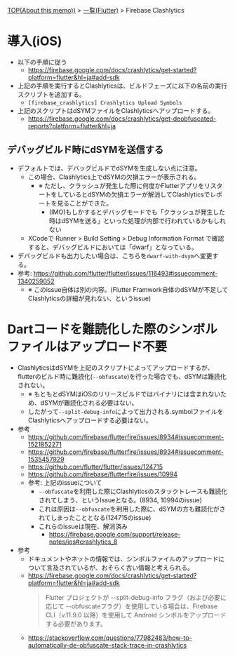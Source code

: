[TOP(About this memo))](../README.md) > [一覧(Flutter)](./README.md) > Firebase Clashlytics


# 導入(iOS)
* 以下の手順に従う
    * https://firebase.google.com/docs/crashlytics/get-started?platform=flutter&hl=ja#add-sdk
* 上記の手順を実行するとClashlyticsは、ビルドフェーズに以下の名前の実行スクリプトを追加する。
    * `[firebase_crashlytics] Crashlytics Upload Symbols`
* 上記のスクリプトはdSYMファイルをClashlyticsへアップロードする。
    * https://firebase.google.com/docs/crashlytics/get-deobfuscated-reports?platform=flutter&hl=ja
## デバッグビルド時にdSYMを送信する
* デフォルトでは、デバッグビルドでdSYMを生成しない点に注意。
    * この場合、Clashlytics上でdSYMの欠損エラーが表示される。
        * ※ ただし、クラッシュが発生した際に何度かFlutterアプリをリスタートをしているとdSYMの欠損エラーが解消してClashlyticsでレポートを見ることができた。
            * (IMO)もしかするとデバッグモードでも「クラッシュが発生した時はdSYMを送る」といった処理が内部で行われているかもしれない
    * XCodeで Runner > Build Setting > Debug Information Format で確認すると、デバッグビルドにおいては「dwarf」となっている。
* デバッグビルドも出力したい場合は、こちらを`dwarf-with-dsym`へ変更する。
* 参考: https://github.com/flutter/flutter/issues/116493#issuecomment-1340259052
    * ※ このissue自体は別の内容。(Flutter Framwork自体のdSYMが不足してClashlyticsの詳細が見れない、というissue)


# Dartコードを難読化した際のシンボルファイルはアップロード不要
* ClashlyticsはdSYMを上記のスクリプトによってアップロードするが、flutterのビルド時に難読化(`--obfuscate`)を行った場合でも、dSYMは難読化されない。
    * ※ もともとdSYMはiOSのリリースビルドではバイナリには含まれないため、dSYMが難読化される必要はない。
    * したがって`--split-debug-info`によって出力される.symbolファイルをClashlyticsへアップロードする必要はない。
* 参考
    * https://github.com/firebase/flutterfire/issues/8934#issuecomment-1521852271
    * https://github.com/firebase/flutterfire/issues/8934#issuecomment-1535457929
    * https://github.com/flutter/flutter/issues/124715
    * https://github.com/firebase/flutterfire/issues/10994
    * 参考: 上記のissueについて
        * `--obfuscate`を利用した際にClashlyticsのスタックトレースも難読化されてしまう、というIssueとなる。(8934, 10994のissue)
        * これは原因は`--obfuscate`を利用した際に、dSYMの方も難読化がされてしまったこととなる(124715のissue)  
        * これらのissueは現在、解消済み
            * https://firebase.google.com/support/release-notes/ios#crashlytics_8
* 参考
    * ドキュメントやネットの情報では、シンボルファイルのアップロードについて言及されているが、おそらく古い情報と考えられる。
    * https://firebase.google.com/docs/crashlytics/get-started?platform=flutter&hl=ja#add-sdk
        > Flutter プロジェクトが --split-debug-info フラグ（および必要に応じて --obfuscateフラグ）を使用している場合は、Firebase CLI（v.11.9.0 以降）を使用して Android シンボルをアップロードする必要があります。
    * https://stackoverflow.com/questions/77982483/how-to-automatically-de-obfuscate-stack-trace-in-crashlytics
    
